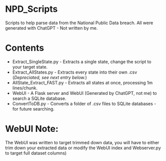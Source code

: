 # NPD_Scripts
Scripts to help parse data from the National Public Data breach.
All were generated with ChatGPT - Not written by me.

# Contents
- Extract_SingleState.py - Extracts a single state, change the script to your target state.
- Extract_AllStates.py - Extracts every state into their own .csv (*Depreciated, see next entry below.*)
- AllState_Extract_FAST.py - Extracts all states at once, processing 1m lines/chunk.
- WebUI - A Flask server and WebUI (Generated by ChatGPT, not me) to search a SQLite database.
- ConvertToDB.py - Converts a folder of .csv files to SQLite databases - for future searching.

# WebUI Note:
The WebUI was written to target trimmed down data, you will have to either trim down your extracted data or modify the WebUI index and Webserver.py to target full dataset columns)
